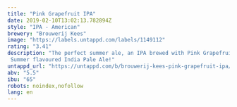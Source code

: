 ```yaml
---
title: "Pink Grapefruit IPA"
date: 2019-02-10T13:02:13.782894Z
style: "IPA - American"
brewery: "Brouwerij Kees"
image: "https://labels.untappd.com/labels/1149112"
rating: "3.41"
description: "The perfect summer ale, an IPA brewed with Pink Grapefruits. These grapefruits give the beer a wonderfully fresh flavor and a tangy bitterness of grapefruit. Summer flavoured India Pale Ale!"
untappd_url: "https://untappd.com/b/brouwerij-kees-pink-grapefruit-ipa/1149112"
abv: "5.5"
ibu: "65"
robots: noindex,nofollow
lang: en
---
```

